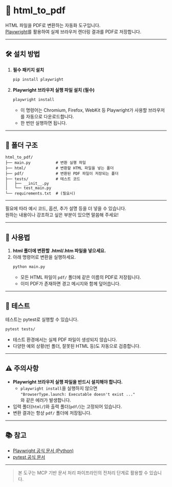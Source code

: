 # 📄 html_to_pdf

HTML 파일을 PDF로 변환하는 자동화 도구입니다.  
[Playwright](https://playwright.dev/python/)를 활용하여 실제 브라우저 렌더링 결과를 PDF로 저장합니다.

---

## 🛠️ 설치 방법

1. **필수 패키지 설치**
    ```bash
    pip install playwright
    ```

2. **Playwright 브라우저 실행 파일 설치 (필수)**
    ```bash
    playwright install
    ```
    - 이 명령어는 Chromium, Firefox, WebKit 등 Playwright가 사용할 브라우저를 자동으로 다운로드합니다.
    - 한 번만 실행하면 됩니다.

---

## 📂 폴더 구조

```
html_to_pdf/
├── main.py           # 변환 실행 파일
├── html/             # 변환할 HTML 파일을 넣는 폴더
├── pdf/              # 변환된 PDF 파일이 저장되는 폴더
├── tests/            # 테스트 코드
│   ├── __init__.py
│   └── test_main.py
└── requirements.txt  # (필요시)
```

---

필요에 따라 예시 코드, 옵션, 추가 설명 등을 더 넣을 수 있습니다.  
원하는 내용이나 강조하고 싶은 부분이 있으면 말씀해 주세요!

---

## 🚀 사용법

1. **html 폴더에 변환할 .html/.htm 파일을 넣으세요.**
2. 아래 명령어로 변환을 실행하세요.
    ```bash
    python main.py
    ```
    - 모든 HTML 파일이 `pdf/` 폴더에 같은 이름의 PDF로 저장됩니다.
    - 이미 PDF가 존재하면 경고 메시지와 함께 덮어씁니다.

---

## 🧪 테스트

테스트는 pytest로 실행할 수 있습니다.

```bash
pytest tests/
```

- 테스트 환경에서는 실제 PDF 파일이 생성되지 않습니다.
- 다양한 예외 상황(빈 폴더, 잘못된 HTML 등)도 자동으로 검증합니다.

---

## ⚠️ 주의사항

- **Playwright 브라우저 실행 파일을 반드시 설치해야 합니다.**
    - `playwright install`을 실행하지 않으면  
      `"BrowserType.launch: Executable doesn't exist ..."`  
      와 같은 에러가 발생합니다.
- 입력 폴더(`html/`)와 출력 폴더(`pdf/`)는 고정되어 있습니다.
- 변환 결과는 항상 `pdf/` 폴더에 저장됩니다.

---

## 📚 참고

- [Playwright 공식 문서 (Python)](https://playwright.dev/python/docs/intro)
- [pytest 공식 문서](https://docs.pytest.org/)

---

> 본 도구는 MCP 기반 문서 처리 파이프라인의 전처리 단계로 활용할 수 있습니다.
